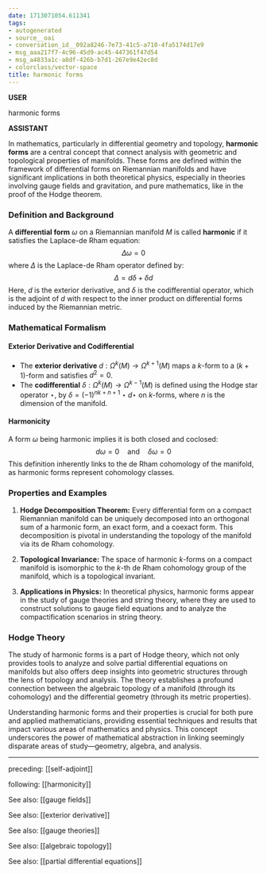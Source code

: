 ```yaml
---
date: 1713071054.611341
tags:
- autogenerated
- source__oai
- conversation_id__092a8246-7e73-41c5-a710-4fa5174d17e9
- msg_aaa217f7-4c96-45d9-ac45-447361f47d54
- msg_a4833a1c-a8df-426b-b7d1-267e9e42ec8d
- colorclass/vector-space
title: harmonic forms
---
```


**USER**

harmonic forms


**ASSISTANT**

In mathematics, particularly in differential geometry and topology, **harmonic forms** are a central concept that connect analysis with geometric and topological properties of manifolds. These forms are defined within the framework of differential forms on Riemannian manifolds and have significant implications in both theoretical physics, especially in theories involving gauge fields and gravitation, and pure mathematics, like in the proof of the Hodge theorem.

### Definition and Background

A **differential form** $\omega$ on a Riemannian manifold $M$ is called **harmonic** if it satisfies the Laplace-de Rham equation:
$$ \Delta \omega = 0 $$
where $\Delta$ is the Laplace-de Rham operator defined by:
$$ \Delta = d \delta + \delta d $$
Here, $d$ is the exterior derivative, and $\delta$ is the codifferential operator, which is the adjoint of $d$ with respect to the inner product on differential forms induced by the Riemannian metric.

### Mathematical Formalism

#### Exterior Derivative and Codifferential
- The **exterior derivative** $d : \Omega^k(M) \to \Omega^{k+1}(M)$ maps a $k$-form to a $(k+1)$-form and satisfies $d^2 = 0$.
- The **codifferential** $\delta : \Omega^{k}(M) \to \Omega^{k-1}(M)$ is defined using the Hodge star operator $\star$, by $\delta = (-1)^{nk+n+1} \star d \star$ on $k$-forms, where $n$ is the dimension of the manifold.

#### Harmonicity
A form $\omega$ being harmonic implies it is both closed and coclosed:
$$ d\omega = 0 \quad \text{and} \quad \delta\omega = 0 $$
This definition inherently links to the de Rham cohomology of the manifold, as harmonic forms represent cohomology classes.

### Properties and Examples

1. **Hodge Decomposition Theorem:** Every differential form on a compact Riemannian manifold can be uniquely decomposed into an orthogonal sum of a harmonic form, an exact form, and a coexact form. This decomposition is pivotal in understanding the topology of the manifold via its de Rham cohomology.

2. **Topological Invariance:** The space of harmonic $k$-forms on a compact manifold is isomorphic to the $k$-th de Rham cohomology group of the manifold, which is a topological invariant.

3. **Applications in Physics:** In theoretical physics, harmonic forms appear in the study of gauge theories and string theory, where they are used to construct solutions to gauge field equations and to analyze the compactification scenarios in string theory.

### Hodge Theory

The study of harmonic forms is a part of Hodge theory, which not only provides tools to analyze and solve partial differential equations on manifolds but also offers deep insights into geometric structures through the lens of topology and analysis. The theory establishes a profound connection between the algebraic topology of a manifold (through its cohomology) and the differential geometry (through its metric properties).

Understanding harmonic forms and their properties is crucial for both pure and applied mathematicians, providing essential techniques and results that impact various areas of mathematics and physics. This concept underscores the power of mathematical abstraction in linking seemingly disparate areas of study—geometry, algebra, and analysis.


---

preceding: [[self-adjoint]]  


following: [[harmonicity]]

See also: [[gauge fields]]


See also: [[exterior derivative]]


See also: [[gauge theories]]


See also: [[algebraic topology]]


See also: [[partial differential equations]]